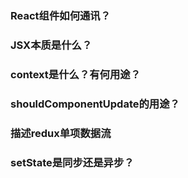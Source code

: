 ### React组件如何通讯？

### JSX本质是什么？

### context是什么？有何用途？

### shouldComponentUpdate的用途？

### 描述redux单项数据流

### setState是同步还是异步？